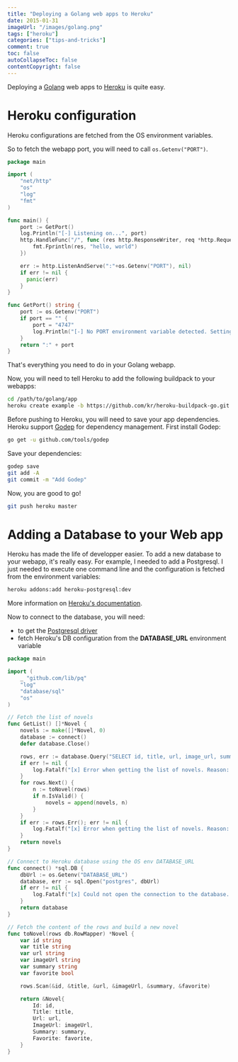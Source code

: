 ```yaml
---
title: "Deploying a Golang web apps to Heroku"
date: 2015-01-31
imageUrl: "/images/golang.png"
tags: ["heroku"]
categories: ["tips-and-tricks"]
comment: true
toc: false
autoCollapseToc: false
contentCopyright: false
---
```


Deploying a [Golang](https://golang.org/) web apps to [Heroku](https://www.heroku.com) is quite easy.

<!--more-->

# Heroku configuration

Heroku configurations are fetched from the OS environment variables.

So to fetch the webapp port, you will need to call `os.Getenv("PORT")`.

```go
package main

import (
    "net/http"
	"os"
	"log"
	"fmt"
)

func main() {
	port := GetPort()
	log.Println("[-] Listening on...", port)
    http.HandleFunc("/", func (res http.ResponseWriter, req *http.Request) {
        fmt.Fprintln(res, "hello, world")
    })

    err := http.ListenAndServe(":"+os.Getenv("PORT"), nil)
    if err != nil {
      panic(err)
    }
}

func GetPort() string {
	port := os.Getenv("PORT")
	if port == "" {
		port = "4747"
		log.Println("[-] No PORT environment variable detected. Setting to ", port)
	}
	return ":" + port
}
```

That's everything you need to do in your Golang webapp.

Now, you will need to tell Heroku to add the following buildpack to your webapps:

```bash
cd /path/to/golang/app
heroku create example -b https://github.com/kr/heroku-buildpack-go.git
```

Before pushing to Heroku, you will need to save your app dependencies.
Heroku support [Godep](https://github.com/tools/godep) for dependency management.
First install Godep:

```bash
go get -u github.com/tools/godep
```

Save your dependencies:

```bash
godep save
git add -A
git commit -m "Add Godep"
```

Now, you are good to go!

```bash
git push heroku master
```

# Adding a Database to your Web app

Heroku has made the life of developper easier. To add a new database to your webapp, it's really easy.
For example, I needed to add a Postgresql. I just needed to execute one command line and the configuration is fetched from the environment variables:

```bash
heroku addons:add heroku-postgresql:dev
```

More information on [Heroku's documentation](https://www.heroku.com/postgres).

Now to connect to the database, you will need:

* to get the [Postgresql driver](github.com/lib/pq)
* fetch Heroku's DB configuration from the **DATABASE_URL** environment variable

```go
package main

import (
	_ "github.com/lib/pq"
	"log"
    "database/sql"
	"os"
)

// Fetch the list of novels
func GetList() []*Novel {
	novels := make([]*Novel, 0)
	database := connect()
	defer database.Close()

	rows, err := database.Query("SELECT id, title, url, image_url, summary, favorite FROM novels")
	if err != nil {
		log.Fatalf("[x] Error when getting the list of novels. Reason: %s", err.Error())
	}
	for rows.Next() {
		n := toNovel(rows)
		if n.IsValid() {
			novels = append(novels, n)
		}
	}
	if err := rows.Err(); err != nil {
		log.Fatalf("[x] Error when getting the list of novels. Reason: %s", err.Error())
	}
	return novels
}

// Connect to Heroku database using the OS env DATABASE_URL
func connect() *sql.DB {
	dbUrl := os.Getenv("DATABASE_URL")
	database, err := sql.Open("postgres", dbUrl)
	if err != nil {
		log.Fatalf("[x] Could not open the connection to the database. Reason: %s", err.Error())
	}
	return database
}

// Fetch the content of the rows and build a new novel
func toNovel(rows db.RowMapper) *Novel {
	var id string
	var title string
	var url string
	var imageUrl string
	var summary string
	var favorite bool

	rows.Scan(&id, &title, &url, &imageUrl, &summary, &favorite)

	return &Novel{
		Id: id,
		Title: title,
		Url: url,
		ImageUrl: imageUrl,
		Summary: summary,
		Favorite: favorite,
	}
}
```
